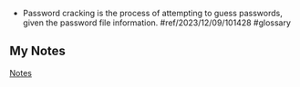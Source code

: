- Password cracking is the process of attempting to guess passwords, given the password file information. #ref/2023/12/09/101428 #glossary
## My Notes
[Notes](mynotes/password-cracking-notes.md)
